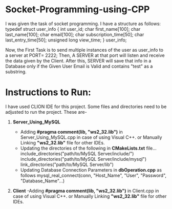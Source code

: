 # Socket-Programming-using-CPP
I was given the task of socket programming. I have a structure as follows:
typedef struct user_info {
		int user_id;
		char first_name[100];
		char last_name[100];
		char email[100];
		char subscription_time[50];
		char last_entry_time[50];
		unsigned long view_time;
	} user_info;

 Now, the First Task is to send multiple instances of the user as user_info to a server at PORT= 2222;
 Then, A SERVER at that port will listen and receive the data given by the Client.
 After this, SERVER will save that info in a Database only if the Given User Email is Valid and contains "test" as a substring.

# Instructions to Run:
I have used CLION IDE for this project. Some files and directories need to be adjusted to run the project. These are-

1. **Server_Using_MySQL**
   	 - Adding **#pragma comment(lib, "ws2_32.lib")** in Server_Using_MySQL.cpp in case of using Visual C++. or Manually Linking **"ws2_32.lib"**  file for other IDEs.
  	 - Updating the directories of the following in **CMakeLists.txt** file...
	  	include_directories("path/to/MySQL Server/include/")
		include_directories("path/to/MySQL Server/include/mysql")
		link_directories("path/to/MySQL Server/lib")
	- Updating Database Connection Parameters in **dbOperation.cpp** as follows
		mysql_real_connect(conn, "Host_Name", "User", "Password", "Database_Name"...)

2. **Client**
   	-Adding **#pragma comment(lib, "ws2_32.lib")** in Client.cpp in case of using Visual C++. or Manually Linking **"ws2_32.lib"**  file for other IDEs.
